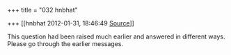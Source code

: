 +++
title = "032 hnbhat"

+++
[[hnbhat	2012-01-31, 18:46:49 [Source](https://groups.google.com/g/samskrita/c/seFVja1wIvs)]]



This question had been raised much earlier and answered in different ways. Please go through the earlier messages.

